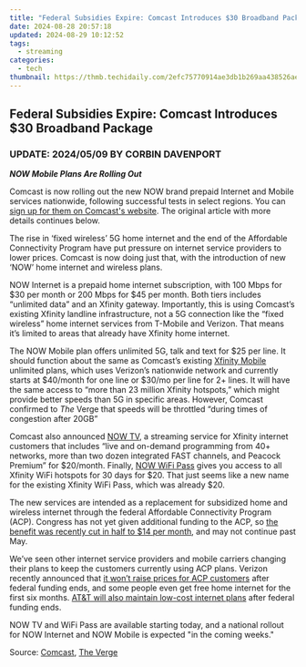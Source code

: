 ```yaml
---
title: "Federal Subsidies Expire: Comcast Introduces $30 Broadband Package"
date: 2024-08-28 20:57:18
updated: 2024-08-29 10:12:52
tags:
  - streaming
categories:
  - tech
thumbnail: https://thmb.techidaily.com/2efc75770914ae3db1b269aa438526aea2b37f029f972da8e465d2fb4ae63f10.jpg
---
```


## Federal Subsidies Expire: Comcast Introduces $30 Broadband Package

###  UPDATE: 2024/05/09 BY CORBIN DAVENPORT

**_NOW Mobile Plans Are Rolling Out_** 

 Comcast is now rolling out the new NOW brand prepaid Internet and Mobile services nationwide, following successful tests in select regions. You can [sign up for them on Comcast's website](https://www.xfinity.com/now). The original article with more details continues below.

 The rise in ‘fixed wireless’ 5G home internet and the end of the Affordable Connectivity Program have put pressure on internet service providers to lower prices. Comcast is now doing just that, with the introduction of new ‘NOW’ home internet and wireless plans.

 NOW Internet is a prepaid home internet subscription, with 100 Mbps for $30 per month or 200 Mbps for $45 per month. Both tiers includes “unlimited data” and an Xfinity gateway. Importantly, this is using Comcast’s existing Xfinity landline infrastructure, not a 5G connection like the “fixed wireless” home internet services from T-Mobile and Verizon. That means it’s limited to areas that already have Xfinity home internet.

 The NOW Mobile plan offers unlimited 5G, talk and text for $25 per line. It should function about the same as Comcast’s existing [Xfinity Mobile](https://www.xfinity.com/mobile/learn/plan) unlimited plans, which uses Verizon’s nationwide network and currently starts at $40/month for one line or $30/mo per line for 2+ lines. It will have the same access to “more than 23 million Xfinity hotspots,” which might provide better speeds than 5G in specific areas. However, Comcast confirmed to _The_ Verge that speeds will be throttled “during times of congestion after 20GB”

 Comcast also announced [NOW TV](https://www.xfinity.com/nowtv), a streaming service for Xfinity internet customers that includes “live and on-demand programming from 40+ networks, more than two dozen integrated FAST channels, and Peacock Premium” for $20/month. Finally, [NOW WiFi Pass](https://www.xfinity.com/learn/internet-service/wifi) gives you access to all Xfinity WiFi hotspots for 30 days for $20\. That just seems like a new name for the existing Xfinity WiFi Pass, which was already $20.

 The new services are intended as a replacement for subsidized home and wireless internet through the federal Affordable Connectivity Program (ACP). Congress has not yet given additional funding to the ACP, so [the benefit was recently cut in half to $14 per month](https://location-fake.techidaily.com/5-hassle-free-solutions-to-fake-location-on-find-my-friends-of-apple-iphone-se-drfone-by-drfone-virtual-ios/), and may not continue past May.

 We’ve seen other internet service providers and mobile carriers changing their plans to keep the customers currently using ACP plans. Verizon recently announced that [it won’t raise prices for ACP customers](https://article-posts.techidaily.com/top-5-high-definition-4k-gaming-screens-for-2024/) after federal funding ends, and some people even get free home internet for the first six months. [AT&T will also maintain low-cost internet plans](https://extra-resources.techidaily.com/lifecam-videoapp-quality-checkup/) after federal funding ends.

 NOW TV and WiFi Pass are available starting today, and a national rollout for NOW Internet and NOW Mobile is expected "in the coming weeks."

 Source: [Comcast](https://corporate.comcast.com/press/releases/comcast-launches-now-low-cost-internet-mobile-and-tv), [The Verge](https://www.theverge.com/2024/4/17/24132851/comcast-xfinity-now-mobile-prepaid-wireless)

<ins class="adsbygoogle"
     style="display:block"
     data-ad-format="autorelaxed"
     data-ad-client="ca-pub-7571918770474297"
     data-ad-slot="1223367746"></ins>



<ins class="adsbygoogle"
     style="display:block"
     data-ad-client="ca-pub-7571918770474297"
     data-ad-slot="8358498916"
     data-ad-format="auto"
     data-full-width-responsive="true"></ins>
